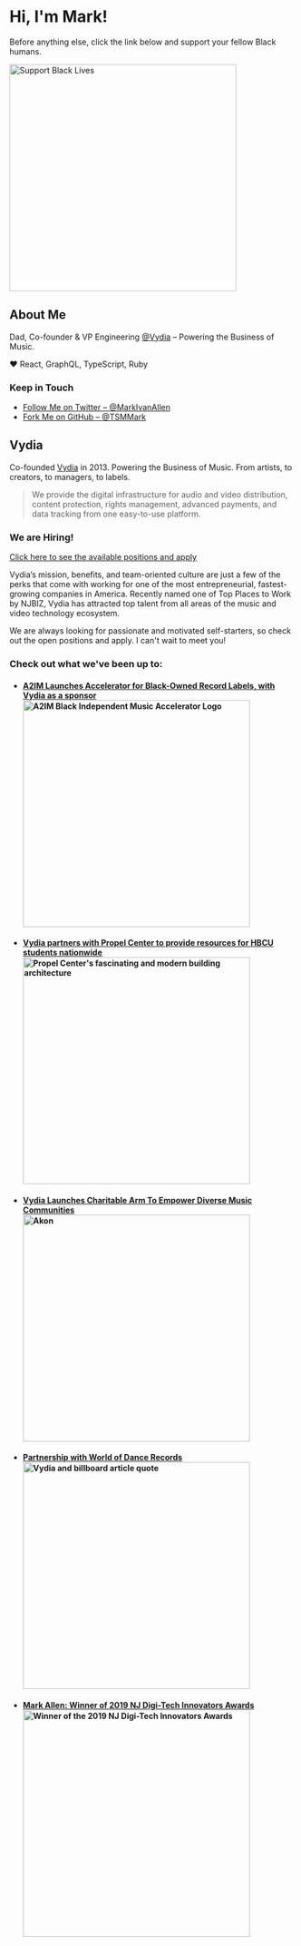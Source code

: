 <h1>Hi, I'm Mark!</h1>

Before anything else, click the link below and support your fellow Black humans.

<a href="https://blacklivesmatters.carrd.co">
  <img
    width="400"
    alt="Support Black Lives"
    src="https://www.aidsmap.com/sites/default/files/styles/aidsmap_medium_crop/public/2020-06/2000x1300%20aidsmap-BLM.png?itok=s-xlM96r"
  />
</a>

<h2>About Me</h2>

Dad, Co-founder & VP Engineering <a href="https://github.com/Vydia">@Vydia</a> – Powering the Business of Music.

❤️ React, GraphQL, TypeScript, Ruby

<h3>Keep in Touch</h3>
<ul>
  <li>
    <a href="https://twitter.com/MarkIvanAllen">
      Follow Me on Twitter – @MarkIvanAllen
    </a>
  </li>
  <li>
    <a href="https://github.com/TSMMark">
      Fork Me on GitHub – @TSMMark
    </a>
  </li>
</ul>

<h2>
  Vydia
</h2>

Co-founded <a href="https://vydia.com">Vydia</a> in 2013. Powering the Business of Music. From artists, to creators, to managers, to labels.

> We provide the digital infrastructure for audio and video distribution, content protection, rights management, advanced payments, and data tracking from one easy-to-use platform.

<h3>
  We are Hiring!
</h3>

<a
  href="https://www.comeet.com/jobs/vydia/35.00C"
  target="_blank"
  rer="noopener noreferrer">
  Click here to see the available positions and apply
</a>

Vydia’s mission, benefits, and team-oriented culture are just a few of the perks that come with working for one of the most entrepreneurial, fastest-growing companies in America. Recently named one of Top Places to Work by NJBIZ, Vydia has attracted top talent from all areas of the music and video technology ecosystem.

We are always looking for passionate and motivated self-starters, so check out the open positions and apply. I can't wait to meet you!

<h3>
  Check out what we've been up to:
</h3>

<ul>
  <li>
    <h4>
      <a
        href="https://www.billboard.com/articles/business/9512522/a2im-black-independent-music-accelerator-record-labels"
        target="_blank"
        rer="noopener noreferrer"
      >
        A2IM Launches Accelerator for Black-Owned Record Labels, with Vydia as a sponsor
        <br/>
        <img
          width="400"
          alt="A2IM Black Independent Music Accelerator Logo"
          src="https://static.billboard.com/files/2021/01/Bima-Application-logo-2021-billboard-1548-1610831249-compressed.jpg"
        />
      </a>
    </h4>
  </li>

  <li>
    <h4>
      <a
        href="https://www.billboard.com/articles/business/9512522/a2im-black-independent-music-accelerator-record-labels"
        target="_blank"
        rer="noopener noreferrer"
      >
        Vydia partners with Propel Center to provide resources for HBCU students nationwide
        <br/>
        <img
          width="400"
          alt="Propel Center's fascinating and modern building architecture"
          src="https://pbs.twimg.com/card_img/1349343365498888194/zPaeKzb-?format=jpg&name=medium"
        />
      </a>
    </h4>
  </li>

  <li>
    <h4>
      <a
        href="https://www.forbes.com/sites/andreazarczynski/2020/07/10/vydia-launches-charitable-arm-to-empower-diverse-music-communities/#4c9175c34f5e"
        target="_blank"
        rer="noopener noreferrer"
      >
        Vydia Launches Charitable Arm To Empower Diverse Music Communities
        <br/>
        <img
          width="400"
          alt="Akon"
          src="https://specials-images.forbesimg.com/imageserve/a6b4af91c152472494f4c12eca08971a/960x0.jpg?fit=scale"
        />
      </a>
    </h4>
  </li>

  <li>
    <h4>
      <a
        href="https://www.forbes.com/sites/andreazarczynski/2020/07/10/vydia-launches-charitable-arm-to-empower-diverse-music-communities/#4c9175c34f5e"
        target="_blank"
        rer="noopener noreferrer"
      >
        Partnership with World of Dance Records
        <br/>
        <img
          width="400"
          alt="Vydia and billboard article quote"
          src="https://pbs.twimg.com/media/EiyX8QtVoAAf45Z?format=jpg&name=4096x4096"
        />
      </a>
    </h4>
  </li>

  <li>
    <h4>
      <a
        href="https://njbiz.com/event/njdigitech/"
        target="_blank"
        rer="noopener noreferrer"
      >
        Mark Allen: Winner of 2019 NJ Digi-Tech Innovators Awards
        <br/>
        <img
          width="400"
          alt="Winner of the 2019 NJ Digi-Tech Innovators Awards"
          src="https://njbiz.com/files/2018/12/DigiTechLogo-01.jpg"
        />
      </a>
    </h4>
  </li>
</ul>
